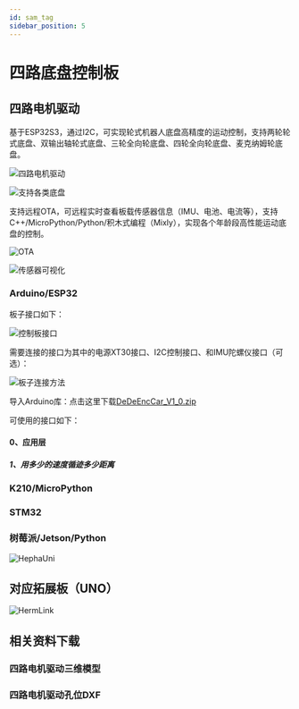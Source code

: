 ```yaml
---
id: sam_tag
sidebar_position: 5
---
```


# 四路底盘控制板

## 四路电机驱动

基于ESP32S3，通过I2C，可实现轮式机器人底盘高精度的运动控制，支持两轮轮式底盘、双输出轴轮式底盘、三轮全向轮底盘、四轮全向轮底盘、麦克纳姆轮底盘。

![四路电机驱动](https://dedemaker-1255717351.cos.ap-nanjing.myqcloud.com/dedemaker_pic/%E6%89%80%E6%9C%89%E7%9A%84%E6%9D%BF%E5%AD%90_web.webp)

![支持各类底盘](https://dedemaker-1255717351.cos.ap-nanjing.myqcloud.com/dedemaker_pic/%E5%90%84%E7%A7%8D%E5%BA%95%E7%9B%98_web.webp)

支持远程OTA，可远程实时查看板载传感器信息（IMU、电池、电流等），支持C++/MicroPython/Python/积木式编程（Mixly），实现各个年龄段高性能运动底盘的控制。

![OTA](https://dedemaker-1255717351.cos.ap-nanjing.myqcloud.com/dedemaker_pic/OTA.webp)

![传感器可视化](https://dedemaker-1255717351.cos.ap-nanjing.myqcloud.com/dedemaker_pic/WebUI%E7%8A%B6%E6%80%81%E5%8F%AF%E8%A7%86%E5%8C%96_web.webp)

### Arduino/ESP32

板子接口如下：

![控制板接口](https://dedemaker-1255717351.cos.ap-nanjing.myqcloud.com/dedemaker_pic/%E6%9D%BF%E5%AD%90%E6%89%8B%E5%86%8C_web.webp)

需要连接的接口为其中的电源XT30接口、I2C控制接口、和IMU陀螺仪接口（可选）：

![板子连接方法](https://dedemaker-1255717351.cos.ap-nanjing.myqcloud.com/dedemaker_pic/%E6%9D%BF%E5%AD%90%E6%89%8B%E5%86%8C_1.webp)

导入Arduino库：点击这里下载[DeDeEncCar_V1_0.zip](https://dedemaker-1255717351.cos.ap-nanjing.myqcloud.com/Dedemaker_%E7%A7%91%E5%88%9B%E9%A1%B9%E7%9B%AE/MoFangPro/%E9%A1%B9%E7%9B%AE%E4%BD%BF%E7%94%A8%E5%88%B0%E7%9A%84%E5%BA%93/%E9%A1%B9%E7%9B%AE%E5%BA%93/DeDeEncCar_V1_0.zip)

可使用的接口如下：

#### 0、应用层
##### 1、用多少的速度循迹多少距离

### K210/MicroPython

### STM32

### 树莓派/Jetson/Python

![HephaUni](https://dedemaker-1255717351.cos.ap-nanjing.myqcloud.com/DedeMakerFiles/HereLinkPic_0_1_11zon.webp)

## 对应拓展板（UNO）

![HermLink](https://dedemaker-1255717351.cos.ap-nanjing.myqcloud.com/DedeMakerFiles/HLink_Pic_2_11zon.webp)

## 相关资料下载
### 四路电机驱动三维模型

### 四路电机驱动孔位DXF